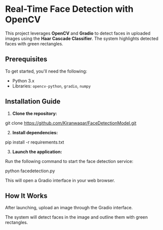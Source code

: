 # Real-Time Face Detection with OpenCV

This project leverages **OpenCV** and **Gradio** to detect faces in uploaded images using the **Haar Cascade Classifier**. The system highlights detected faces with green rectangles.

## Prerequisites

To get started, you'll need the following:

- Python 3.x
- Libraries: `opencv-python`, `gradio`, `numpy`

## Installation Guide

1. **Clone the repository:**

git clone https://github.com/Kiranwaqar/FaceDetectionModel.git

2. **Install dependencies:**

pip install -r requirements.txt

3. **Launch the application:**

Run the following command to start the face detection service:

python facedetection.py

This will open a Gradio interface in your web browser.

## How It Works

After launching, upload an image through the Gradio interface.

The system will detect faces in the image and outline them with green rectangles.




